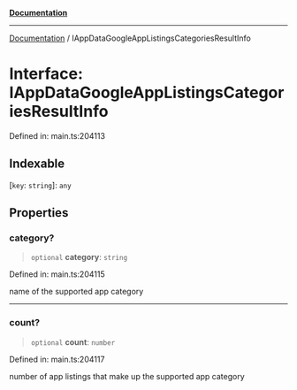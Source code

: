 [**Documentation**](../README.md)

***

[Documentation](../README.md) / IAppDataGoogleAppListingsCategoriesResultInfo

# Interface: IAppDataGoogleAppListingsCategoriesResultInfo

Defined in: main.ts:204113

## Indexable

\[`key`: `string`\]: `any`

## Properties

### category?

> `optional` **category**: `string`

Defined in: main.ts:204115

name of the supported app category

***

### count?

> `optional` **count**: `number`

Defined in: main.ts:204117

number of app listings that make up the supported app category
